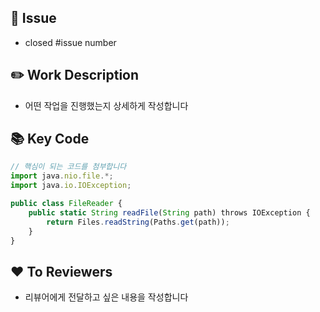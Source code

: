 <!-- [Type/#IssueNumber] 작업 내용 -> [Add/#1] add readme.md -->

## 🎀 Issue
- closed #issue number

## ✏️ Work Description  
- 어떤 작업을 진행했는지 상세하게 작성합니다


## 📚 Key Code
```ts
// 핵심이 되는 코드를 첨부합니다
import java.nio.file.*;
import java.io.IOException;

public class FileReader {
    public static String readFile(String path) throws IOException {
        return Files.readString(Paths.get(path));
    }
}
```
## ❤️ To Reviewers
- 리뷰어에게 전달하고 싶은 내용을 작성합니다
